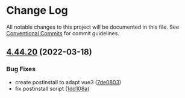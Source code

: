 # Change Log

All notable changes to this project will be documented in this file.
See [Conventional Commits](https://conventionalcommits.org) for commit guidelines.

## [4.44.20](https://github.com/vue-styleguidist/vue-styleguidist/compare/v4.44.19...v4.44.20) (2022-03-18)


### Bug Fixes

* create postinstall to adapt vue3 ([7de0803](https://github.com/vue-styleguidist/vue-styleguidist/commit/7de0803c670a0532af409f6798cc008ffb2e13bf))
* fix postinstall script ([1dd108a](https://github.com/vue-styleguidist/vue-styleguidist/commit/1dd108a5031993755c24d0079e4281656904987d))
